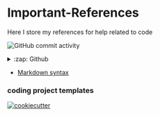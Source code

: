 # Important-References
Here I store my references for help related to code

![GitHub commit activity](https://img.shields.io/github/commit-activity/w/r-a-j/Important-References)

<details>
  <summary>:zap: Github </summary>
 
<!--START_SECTION:activity-->
- [Github Badges](https://shields.io/badges)
<!--END_SECTION:activity-->

</details>

- [Markdown syntax](https://www.markdownguide.org/basic-syntax/)

### coding project templates
[![cookiecutter](https://assets.website-files.com/6189495a8f80ad3e20ebcf60/618e86f4d53488d751cb2fc9_logo%20(29).svg)](https://www.cookiecutter.io/templates)
